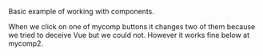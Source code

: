 Basic example of working with components. 

When we click on one of mycomp buttons it changes two of them because we tried to deceive Vue but we could not. However it works fine below at mycomp2.
